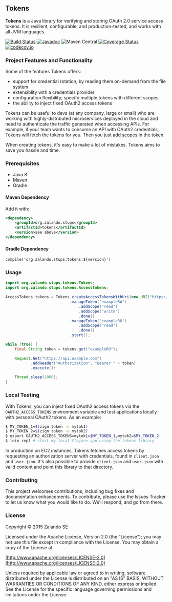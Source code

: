## Tokens

**Tokens** is a Java library for verifying and storing OAuth 2.0 service access tokens. It is resilient, configurable, and production-tested, and works with all JVM languages.

[![Build Status](https://travis-ci.org/zalando/tokens.svg?branch=master)](https://travis-ci.org/zalando/tokens)
[![Javadoc](https://javadoc-emblem.rhcloud.com/doc/org.zalando.stups/tokens/badge.svg)](http://www.javadoc.io/doc/org.zalando.stups/tokens)
![Maven Central](https://img.shields.io/maven-central/v/org.zalando.stups/tokens.svg)
[![Coverage Status](https://coveralls.io/repos/zalando-stups/tokens/badge.svg?branch=master)](https://coveralls.io/r/zalando-stups/tokens?branch=master)
[![codecov.io](https://codecov.io/github/zalando-stups/tokens/coverage.svg?branch=master)](https://codecov.io/github/zalando-stups/tokens?branch=master)

### Project Features and Functionality

Some of the features Tokens offers:

- support for credential rotation, by reading them on-demand from the file system
- extensiblity with a credentials provider
- configuration flexibility; specify multiple tokens with different scopes
- the ability to inject fixed OAuth2 access tokens

Tokens can be useful to devs (at any company, large or small) who are working with highly-distributed microservices deployed in the cloud and need to authenticate the traffic generated when accessing APIs. For example, if your team wants to consume an API with OAuth2 credentials, Tokens will fetch the tokens for you. Then you just [add scopes](#usage) in the token. 

When creating tokens, it's easy to make a lot of mistakes. Tokens aims to save you hassle and time.

### Prerequisites

- Java 8
- Maven
- Gradle

#### Maven Dependency

Add it with:

```xml
<dependency>
    <groupId>org.zalando.stups</groupId>
    <artifactId>tokens</artifactId>
    <version>see above</version>
</dependency>
```

#### Gradle Dependency

``compile('org.zalando.stups:tokens:${version}') ``

### Usage

```java
import org.zalando.stups.tokens.Tokens;
import org.zalando.stups.tokens.AccessTokens;

AccessTokens tokens = Tokens.createAccessTokensWithUri(new URI("https://example.com/access_tokens"))
                            .manageToken("exampleRW")
                                .addScope("read")
                                .addScope("write")
                                .done()
                            .manageToken("exampleRO")
                                .addScope("read")
                                .done()
                            .start();

while (true) {
    final String token = tokens.get("exampleRO");

    Request.Get("https://api.example.com")
           .addHeader("Authorization", "Bearer " + token)
           .execute():

    Thread.sleep(1000);
}
```

### Local Testing

With Tokens, you can inject fixed OAuth2 access tokens via the `OAUTH2_ACCESS_TOKENS` environment variable and test applications locally with personal OAuth2 tokens. As an example:

```bash
$ MY_TOKEN_1=$(zign token -n mytok1)
$ MY_TOKEN_2=$(zign token -n mytok2)
$ export OAUTH2_ACCESS_TOKENS=mytok1=$MY_TOKEN_1,mytok2=$MY_TOKEN_2
$ lein repl # start my local Clojure app using the tokens library
```

In production on EC2 instances, Tokens fetches access tokens by requesting an authorization server with credentials, found in `client.json` and `user.json`. It's also possible to provide `client.json` and `user.json` with valid content and point this library to that directory.

### Contributing

This project welcomes contributions, including bug fixes and documentation enhancements. To contribute, please use the Issues Tracker to let us know what you would like to do. We'll respond, and go from there.

### License

Copyright © 2015 Zalando SE

Licensed under the Apache License, Version 2.0 (the "License");
you may not use this file except in compliance with the License.
You may obtain a copy of the License at

   [http://www.apache.org/licenses/LICENSE-2.0](http://www.apache.org/licenses/LICENSE-2.0)

Unless required by applicable law or agreed to in writing, software
distributed under the License is distributed on an "AS IS" BASIS,
WITHOUT WARRANTIES OR CONDITIONS OF ANY KIND, either express or implied.
See the License for the specific language governing permissions and
limitations under the License.
